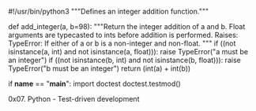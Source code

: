 #!/usr/bin/python3
"""Defines an integer addition function."""


def add_integer(a, b=98):
    """Return the integer addition of a and b.
    Float arguments are typecasted to ints before addition is performed.
    Raises:
        TypeError: If either of a or b is a non-integer and non-float.
    """
    if ((not isinstance(a, int) and not isinstance(a, float))):
        raise TypeError("a must be an integer")
    if ((not isinstance(b, int) and not isinstance(b, float))):
        raise TypeError("b must be an integer")
    return (int(a) + int(b))

if __name__ == "__main__":
    import doctest
    doctest.testmod()

0x07. Python - Test-driven development
